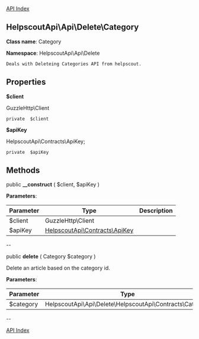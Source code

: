 [API Index](ApiIndex.md)


HelpscoutApi\Api\Delete\Category
---------------


**Class name**: Category

**Namespace**: HelpscoutApi\Api\Delete







    Deals with Deleteing Categories API from helpscout.

    





Properties
----------


**$client**

GuzzleHttp\Client



    private  $client






**$apiKey**

HelpscoutApi\Contracts\ApiKey;



    private  $apiKey






Methods
-------


public **__construct** (  $client,  $apiKey )











**Parameters**:

| Parameter | Type | Description |
|-----------|------|-------------|
| $client | GuzzleHttp\Client |  |
| $apiKey | [HelpscoutApi\Contracts\ApiKey](HelpscoutApi-Contracts-ApiKey.md) |  |

--

public **delete** ( Category $category )


Delete an article based on the category id.








**Parameters**:

| Parameter | Type | Description |
|-----------|------|-------------|
| $category | HelpscoutApi\Api\Delete\HelpscoutApi\Contracts\Category |  |

--

[API Index](ApiIndex.md)
